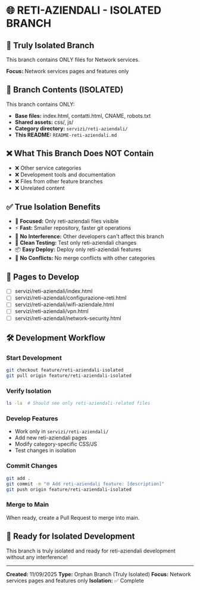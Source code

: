 # 🌐 RETI-AZIENDALI - ISOLATED BRANCH

## 🎯 **Truly Isolated Branch**
This branch contains ONLY files for Network services.

**Focus:** Network services pages and features only

## 📁 **Branch Contents (ISOLATED)**
This branch contains ONLY:
- **Base files:** index.html, contatti.html, CNAME, robots.txt
- **Shared assets:** css/, js/ 
- **Category directory:** `servizi/reti-aziendali/`
- **This README:** `README-reti-aziendali.md`

## ❌ **What This Branch Does NOT Contain**
- ❌ Other service categories
- ❌ Development tools and documentation
- ❌ Files from other feature branches
- ❌ Unrelated content

## ✅ **True Isolation Benefits**
- 🎯 **Focused:** Only reti-aziendali files visible
- ⚡ **Fast:** Smaller repository, faster git operations
- 🚫 **No Interference:** Other developers can't affect this branch
- 🧪 **Clean Testing:** Test only reti-aziendali changes
- 📦 **Easy Deploy:** Deploy only reti-aziendali features
- 👥 **No Conflicts:** No merge conflicts with other categories

## 📄 **Pages to Develop**
- [ ] servizi/reti-aziendali/index.html
- [ ] servizi/reti-aziendali/configurazione-reti.html
- [ ] servizi/reti-aziendali/wifi-aziendale.html
- [ ] servizi/reti-aziendali/vpn.html
- [ ] servizi/reti-aziendali/network-security.html

## 🛠️ **Development Workflow**

### Start Development
```bash
git checkout feature/reti-aziendali-isolated
git pull origin feature/reti-aziendali-isolated
```

### Verify Isolation
```bash
ls -la  # Should see only reti-aziendali-related files
```

### Develop Features
- Work only in `servizi/reti-aziendali/`
- Add new reti-aziendali pages
- Modify category-specific CSS/JS
- Test changes in isolation

### Commit Changes
```bash
git add .
git commit -m "🌐 Add reti-aziendali feature: [description]"
git push origin feature/reti-aziendali-isolated
```

### Merge to Main
When ready, create a Pull Request to merge into main.

## 🚀 **Ready for Isolated Development**
This branch is truly isolated and ready for reti-aziendali development without any interference!

---
**Created:** 11/09/2025
**Type:** Orphan Branch (Truly Isolated)
**Focus:** Network services pages and features only
**Isolation:** ✅ Complete
